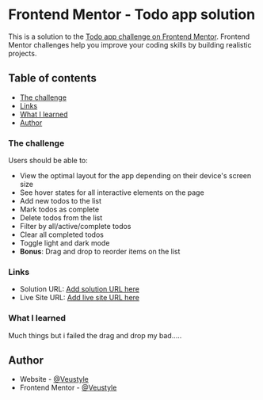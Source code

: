 # Frontend Mentor - Todo app solution

This is a solution to the [Todo app challenge on Frontend Mentor](https://www.frontendmentor.io/challenges/todo-app-Su1_KokOW). Frontend Mentor challenges help you improve your coding skills by building realistic projects. 

## Table of contents

  - [The challenge](#the-challenge)
  - [Links](#links)
  - [What I learned](#what-i-learned)
  - [Author](#author)


### The challenge

Users should be able to:

- View the optimal layout for the app depending on their device's screen size
- See hover states for all interactive elements on the page
- Add new todos to the list
- Mark todos as complete
- Delete todos from the list
- Filter by all/active/complete todos
- Clear all completed todos
- Toggle light and dark mode
- **Bonus**: Drag and drop to reorder items on the list


### Links

- Solution URL: [Add solution URL here](https://github.com/Veustyle/Todos)
- Live Site URL: [Add live site URL here](https://veustyle.github.io/todos)


### What I learned

Much things but i failed the drag and drop my bad.....


## Author

- Website - [@Veustyle](https://informhacktion.com)
- Frontend Mentor - [@Veustyle](https://www.frontendmentor.io/profile/Veustyle)